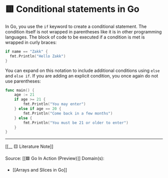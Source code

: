 # 🟨 Conditional statements in Go

In Go, you use the `if` keyword to create a conditional statement. The condition itself is not wrapped in parentheses like it is in other programming languages. The block of code to be executed if a condition is met is wrapped in curly braces:

```go
if name == "Zakk" {
  fmt.Println("Hello Zakk")
}
```

You can expand on this notation to include additional conditions using `else` and `else if`. If you are adding an explicit condition, you once again do not use parentheses:

```go
func main() {
	age := 21
	if age >= 21 {
		fmt.Println("You may enter")
	} else if age == 20 {
		fmt.Println("Come back in a few months")
	} else {
		fmt.Println("You must be 21 or older to enter")
	}
}
```


---
[[__ 🟨 Literature Note]]

Source: [[🟦 Go In Action (Preview)]]
Domain(s):
- [[Arrays and Slices in Go]]



